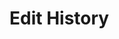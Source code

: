 # Edit History

<script>
  import {visit, Parser, JavaScript, match} from 'src/client/tree-sitter.js';
  import { ChawatheScriptGenerator} from 'src/client/domain-code/chawathe-script-generator.js';


  let editor1 = await (<lively-code-mirror style="display:inline-block; width: 400px; height: 200px; border: 1px solid gray"></lively-code-mirror>)
  let editor2 = await (<lively-code-mirror style="display:inline-block; width: 400px; height: 200px; border: 1px solid gray"></lively-code-mirror>)


  var parser = new Parser();
  parser.setLanguage(JavaScript);
  var list = <ul></ul>

  // editor1.value =  `let a = 3 + 4`   
  editor1.value =  `var a = 3`   
  // editor2.value = `let a = 3 + 4\na++`      
  editor2.value = `{var a = 3}`      

  editor1.editor.on("change", (() => update()).debounce(500));
  editor2.editor.on("change", (() => update()).debounce(500));

  
  function update() {
      let tree1 = parser.parse(editor1.value);
      let tree2 = parser.parse(editor2.value );
      let mappings = match(tree1.rootNode, tree2.rootNode, 0, 100)
      var scriptGenerator = new ChawatheScriptGenerator()
      scriptGenerator.initWith(tree1.rootNode, tree2.rootNode, mappings) 

      scriptGenerator.generate()

      debugger

      list.innerHTML = ""
      
      for(let action of scriptGenerator.actions) {
        list.appendChild(<li>{action.type} {action.node && action.node.type} {action.pos}  {action.parent && action.parent.type}
            <button style="font-size:6pt" click={() => lively.openInspector(action)}>inspect</button>
          </li>)
      }
      
  }
  
  update()
  
  let pane = <div>
    {editor1}{editor2}
    {list}
  </div>
  
  
  pane
</script>